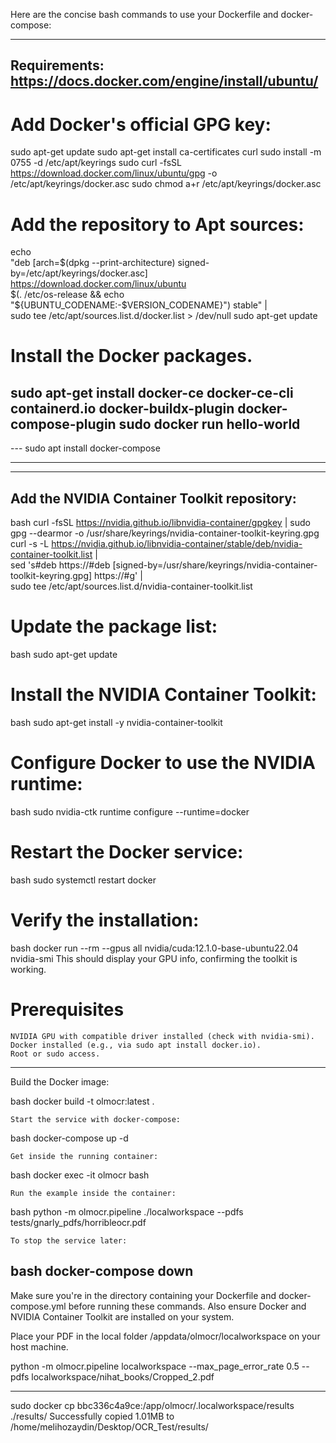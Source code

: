 Here are the concise bash commands to use your Dockerfile and docker-compose:

------------------------------------------------------
Requirements:
https://docs.docker.com/engine/install/ubuntu/
--- 
# Add Docker's official GPG key:
sudo apt-get update
sudo apt-get install ca-certificates curl
sudo install -m 0755 -d /etc/apt/keyrings
sudo curl -fsSL https://download.docker.com/linux/ubuntu/gpg -o /etc/apt/keyrings/docker.asc
sudo chmod a+r /etc/apt/keyrings/docker.asc

# Add the repository to Apt sources:
echo \
  "deb [arch=$(dpkg --print-architecture) signed-by=/etc/apt/keyrings/docker.asc] https://download.docker.com/linux/ubuntu \
  $(. /etc/os-release && echo "${UBUNTU_CODENAME:-$VERSION_CODENAME}") stable" | \
  sudo tee /etc/apt/sources.list.d/docker.list > /dev/null
sudo apt-get update

# Install the Docker packages.

sudo apt-get install docker-ce docker-ce-cli containerd.io docker-buildx-plugin docker-compose-plugin
sudo docker run hello-world
---

--- sudo apt install docker-compose

------------------------------------------------------
------------------------------------------------------
Add the NVIDIA Container Toolkit repository:
------------------------------------------------------

bash
curl -fsSL https://nvidia.github.io/libnvidia-container/gpgkey | sudo gpg --dearmor -o /usr/share/keyrings/nvidia-container-toolkit-keyring.gpg
curl -s -L https://nvidia.github.io/libnvidia-container/stable/deb/nvidia-container-toolkit.list | \
    sed 's#deb https://#deb [signed-by=/usr/share/keyrings/nvidia-container-toolkit-keyring.gpg] https://#g' | \
    sudo tee /etc/apt/sources.list.d/nvidia-container-toolkit.list

# Update the package list:
bash
sudo apt-get update

# Install the NVIDIA Container Toolkit:
bash
sudo apt-get install -y nvidia-container-toolkit

# Configure Docker to use the NVIDIA runtime:
bash
sudo nvidia-ctk runtime configure --runtime=docker

# Restart the Docker service:
bash
sudo systemctl restart docker

# Verify the installation:
bash
    docker run --rm --gpus all nvidia/cuda:12.1.0-base-ubuntu22.04 nvidia-smi
    This should display your GPU info, confirming the toolkit is working.

# Prerequisites

    NVIDIA GPU with compatible driver installed (check with nvidia-smi).
    Docker installed (e.g., via sudo apt install docker.io).
    Root or sudo access.

------------------------------------------------------
Build the Docker image:

bash
docker build -t olmocr:latest .

    Start the service with docker-compose:

bash
docker-compose up -d

    Get inside the running container:

bash
docker exec -it olmocr bash

    Run the example inside the container:

bash
python -m olmocr.pipeline ./localworkspace --pdfs tests/gnarly_pdfs/horribleocr.pdf

    To stop the service later:

bash
docker-compose down
------------------------------------------------------
Make sure you're in the directory containing your Dockerfile and docker-compose.yml before running these commands. Also ensure Docker and NVIDIA Container Toolkit are installed on your system.


Place your PDF in the local folder /appdata/olmocr/localworkspace on your host machine.

python -m olmocr.pipeline localworkspace --max_page_error_rate 0.5 --pdfs localworkspace/nihat_books/Cropped_2.pdf
********
sudo docker cp bbc336c4a9ce:/app/olmocr/.localworkspace/results ./results/
Successfully copied 1.01MB to /home/melihozaydin/Desktop/OCR_Test/results/
